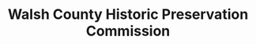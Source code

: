 ---
layout: repo
title: "Walsh County Historic Preservation Commission"
id: 6374
permalink: repos/6374/
---